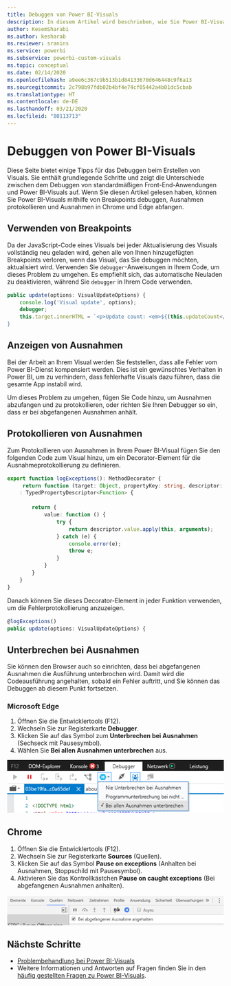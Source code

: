 ```yaml
---
title: Debuggen von Power BI-Visuals
description: In diesem Artikel wird beschrieben, wie Sie Power BI-Visuals debuggen.
author: KesemSharabi
ms.author: kesharab
ms.reviewer: sranins
ms.service: powerbi
ms.subservice: powerbi-custom-visuals
ms.topic: conceptual
ms.date: 02/14/2020
ms.openlocfilehash: a9ee6c367c9b513b1d84133670d646448c9f6a13
ms.sourcegitcommit: 2c798b97fdb02b4bf4e74cf05442a4b01dc5cbab
ms.translationtype: HT
ms.contentlocale: de-DE
ms.lasthandoff: 03/21/2020
ms.locfileid: "80113713"
---
```

# <a name="how-to-debug-power-bi-visuals"></a>Debuggen von Power BI-Visuals

Diese Seite bietet einige Tipps für das Debuggen beim Erstellen von Visuals. Sie enthält grundlegende Schritte und zeigt die Unterschiede zwischen dem Debuggen von standardmäßigen Front-End-Anwendungen und Power BI-Visuals auf.
Wenn Sie diesen Artikel gelesen haben, können Sie Power BI-Visuals mithilfe von Breakpoints debuggen, Ausnahmen protokollieren und Ausnahmen in Chrome und Edge abfangen.

## <a name="using-breakpoints"></a>Verwenden von Breakpoints

Da der JavaScript-Code eines Visuals bei jeder Aktualisierung des Visuals vollständig neu geladen wird, gehen alle von Ihnen hinzugefügten Breakpoints verloren, wenn das Visual, das Sie debuggen möchten, aktualisiert wird. Verwenden Sie `debugger`-Anweisungen in Ihrem Code, um dieses Problem zu umgehen. Es empfiehlt sich, das automatische Neuladen zu deaktivieren, während Sie `debugger` in Ihrem Code verwenden.

```typescript
public update(options: VisualUpdateOptions) {
    console.log('Visual update', options);
    debugger;
    this.target.innerHTML = `<p>Update count: <em>${(this.updateCount</em></p>`;
}
```


## <a name="showing-exceptions"></a>Anzeigen von Ausnahmen

Bei der Arbeit an Ihrem Visual werden Sie feststellen, dass alle Fehler vom Power BI-Dienst kompensiert werden. Dies ist ein gewünschtes Verhalten in Power BI, um zu verhindern, dass fehlerhafte Visuals dazu führen, dass die gesamte App instabil wird.

Um dieses Problem zu umgehen, fügen Sie Code hinzu, um Ausnahmen abzufangen und zu protokollieren, oder richten Sie Ihren Debugger so ein, dass er bei abgefangenen Ausnahmen anhält.


## <a name="log-exceptions"></a>Protokollieren von Ausnahmen

Zum Protokollieren von Ausnahmen in Ihrem Power BI-Visual fügen Sie den folgenden Code zum Visual hinzu, um ein Decorator-Element für die Ausnahmeprotokollierung zu definieren.

```typescript
export function logExceptions(): MethodDecorator {
     return function (target: Object, propertyKey: string, descriptor: TypedPropertyDescriptor<Function>)
    : TypedPropertyDescriptor<Function> {
            
        return {
            value: function () {
                try {
                    return descriptor.value.apply(this, arguments);
                } catch (e) {
                    console.error(e);
                    throw e;
                }
            }
        }
    }
}
```
Danach können Sie dieses Decorator-Element in jeder Funktion verwenden, um die Fehlerprotokollierung anzuzeigen.

```typescript
@logExceptions()
public update(options: VisualUpdateOptions) {
```

## <a name="break-on-exceptions"></a>Unterbrechen bei Ausnahmen

Sie können den Browser auch so einrichten, dass bei abgefangenen Ausnahmen die Ausführung unterbrochen wird. Damit wird die Codeausführung angehalten, sobald ein Fehler auftritt, und Sie können das Debuggen ab diesem Punkt fortsetzen.

### <a name="edge"></a>Microsoft Edge

1. Öffnen Sie die Entwicklertools (F12).
2. Wechseln Sie zur Registerkarte **Debugger**.
3. Klicken Sie auf das Symbol zum **Unterbrechen bei Ausnahmen** (Sechseck mit Pausesymbol).
4. Wählen Sie **Bei allen Ausnahmen unterbrechen** aus.

![Datenrollenfelder](media/visuals-how-to-debug/how-to-debug-edge.png)

## <a name="chrome"></a>Chrome

1. Öffnen Sie die Entwicklertools (F12).
2. Wechseln Sie zur Registerkarte **Sources** (Quellen).
3. Klicken Sie auf das Symbol **Pause on exceptions** (Anhalten bei Ausnahmen, Stoppschild mit Pausesymbol).
4. Aktivieren Sie das Kontrollkästchen **Pause on caught exceptions** (Bei abgefangenen Ausnahmen anhalten).

![Datenrollenfelder](media/visuals-how-to-debug/how-to-debug-chrome.png)

## <a name="next-steps"></a>Nächste Schritte
* [Problembehandlung bei Power BI-Visuals](power-bi-custom-visuals-troubleshoot.md)
* Weitere Informationen und Antworten auf Fragen finden Sie in den [häufig gestellten Fragen zu Power BI-Visuals](power-bi-custom-visuals-faq.md#organizational-power-bi-visuals).
